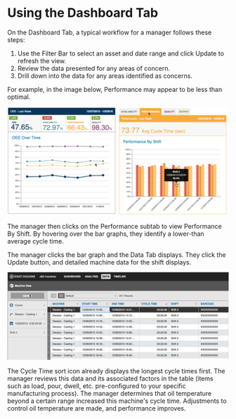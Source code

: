 # Using the Dashboard Tab
 On the Dashboard Tab, a typical workflow for a manager follows these steps:
 
 1. Use the Filter Bar to select an asset and date range and click Update to refresh the view.
 2. Review the data presented for any areas of concern.
 3. Drill down into the data for any areas identified as concerns.

 For example, in the image below, Performance may appear to be less than optimal.

![](dashboardPerformance.png)

 The manager then clicks on the Performance subtab to view Performance By Shift. By hovering over the bar graphs, they identify a lower-than average cycle time. 
 
 The  manager clicks the bar graph and the Data Tab displays. They click the Update button, and detailed machine data for the shift displays.
 
 ![](dashboardWorkflowData.png)
 
 The Cycle Time sort icon already displays the longest cycle times first. The manager reviews this data and its associated factors in the table (items such as load, pour, dwell, etc. pre-configured to your specific manufacturing process). The manager determines that oil temperature beyond a certain range increased this machine's cycle time. Adjustments to control oil temperature are made, and performance improves.